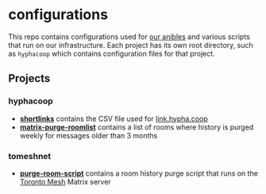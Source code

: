 # configurations

This repo contains configurations used for [our anibles](https://github.com/hyphacoop/ansibles/) and various scripts that run on our infrastructure.
Each project has its own root directory, such as `hyphacoop` which contains configuration files for that project.

## Projects

### hyphacoop

- [**shortlinks**](hyphacoop/shortlinks) contains the CSV file used for [link.hypha.coop](https://link.hypha.coop)
- [**matrix-purge-roomlist**](hyphacoop/matrix-purge-roomlist) contains a list of rooms where history is purged weekly for messages older than 3 months

### tomeshnet

- [**purge-room-script**](tomeshnet/purge-room-script) contains a room history purge script that runs on the [Toronto Mesh](https://tomesh.net) Matrix server
